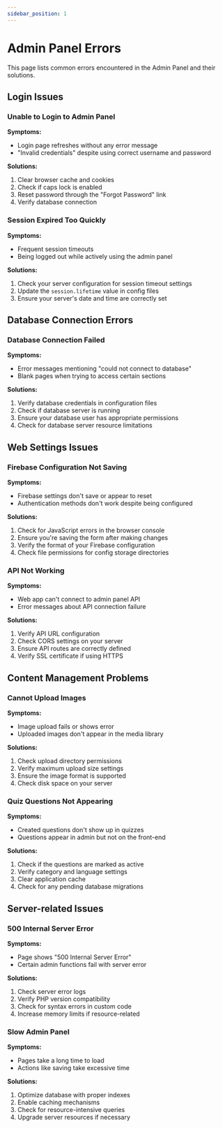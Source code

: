 ```yaml
---
sidebar_position: 1
---
```


# Admin Panel Errors

This page lists common errors encountered in the Admin Panel and their solutions.

## Login Issues

### Unable to Login to Admin Panel

**Symptoms:**

- Login page refreshes without any error message
- "Invalid credentials" despite using correct username and password

**Solutions:**

1. Clear browser cache and cookies
2. Check if caps lock is enabled
3. Reset password through the "Forgot Password" link
4. Verify database connection

### Session Expired Too Quickly

**Symptoms:**

- Frequent session timeouts
- Being logged out while actively using the admin panel

**Solutions:**

1. Check your server configuration for session timeout settings
2. Update the `session.lifetime` value in config files
3. Ensure your server's date and time are correctly set

## Database Connection Errors

### Database Connection Failed

**Symptoms:**

- Error messages mentioning "could not connect to database"
- Blank pages when trying to access certain sections

**Solutions:**

1. Verify database credentials in configuration files
2. Check if database server is running
3. Ensure your database user has appropriate permissions
4. Check for database server resource limitations

## Web Settings Issues

### Firebase Configuration Not Saving

**Symptoms:**

- Firebase settings don't save or appear to reset
- Authentication methods don't work despite being configured

**Solutions:**

1. Check for JavaScript errors in the browser console
2. Ensure you're saving the form after making changes
3. Verify the format of your Firebase configuration
4. Check file permissions for config storage directories

### API Not Working

**Symptoms:**

- Web app can't connect to admin panel API
- Error messages about API connection failure

**Solutions:**

1. Verify API URL configuration
2. Check CORS settings on your server
3. Ensure API routes are correctly defined
4. Verify SSL certificate if using HTTPS

## Content Management Problems

### Cannot Upload Images

**Symptoms:**

- Image upload fails or shows error
- Uploaded images don't appear in the media library

**Solutions:**

1. Check upload directory permissions
2. Verify maximum upload size settings
3. Ensure the image format is supported
4. Check disk space on your server

### Quiz Questions Not Appearing

**Symptoms:**

- Created questions don't show up in quizzes
- Questions appear in admin but not on the front-end

**Solutions:**

1. Check if the questions are marked as active
2. Verify category and language settings
3. Clear application cache
4. Check for any pending database migrations

## Server-related Issues

### 500 Internal Server Error

**Symptoms:**

- Page shows "500 Internal Server Error"
- Certain admin functions fail with server error

**Solutions:**

1. Check server error logs
2. Verify PHP version compatibility
3. Check for syntax errors in custom code
4. Increase memory limits if resource-related

### Slow Admin Panel

**Symptoms:**

- Pages take a long time to load
- Actions like saving take excessive time

**Solutions:**

1. Optimize database with proper indexes
2. Enable caching mechanisms
3. Check for resource-intensive queries
4. Upgrade server resources if necessary
